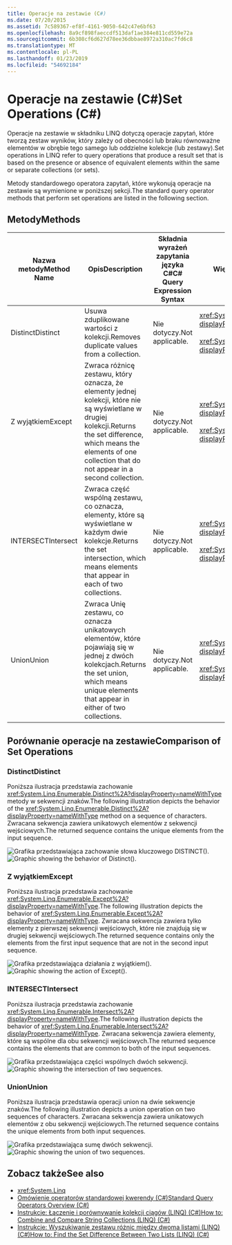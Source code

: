 ```yaml
---
title: Operacje na zestawie (C#)
ms.date: 07/20/2015
ms.assetid: 7c589367-ef8f-4161-9050-642c47e6bf63
ms.openlocfilehash: 8a9cf898faeccdf513daf1ae384e811cd559e72a
ms.sourcegitcommit: 6b308cf6d627d78ee36dbbae8972a310ac7fd6c8
ms.translationtype: MT
ms.contentlocale: pl-PL
ms.lasthandoff: 01/23/2019
ms.locfileid: "54692184"
---
```

# <a name="set-operations-c"></a><span data-ttu-id="cab6c-102">Operacje na zestawie (C#)</span><span class="sxs-lookup"><span data-stu-id="cab6c-102">Set Operations (C#)</span></span>
<span data-ttu-id="cab6c-103">Operacje na zestawie w składniku LINQ dotyczą operacje zapytań, które tworzą zestaw wyników, który zależy od obecności lub braku równoważne elementów w obrębie tego samego lub oddzielne kolekcje (lub zestawy).</span><span class="sxs-lookup"><span data-stu-id="cab6c-103">Set operations in LINQ refer to query operations that produce a result set that is based on the presence or absence of equivalent elements within the same or separate collections (or sets).</span></span>  
  
 <span data-ttu-id="cab6c-104">Metody standardowego operatora zapytań, które wykonują operacje na zestawie są wymienione w poniższej sekcji.</span><span class="sxs-lookup"><span data-stu-id="cab6c-104">The standard query operator methods that perform set operations are listed in the following section.</span></span>  
  
## <a name="methods"></a><span data-ttu-id="cab6c-105">Metody</span><span class="sxs-lookup"><span data-stu-id="cab6c-105">Methods</span></span>  
  
|<span data-ttu-id="cab6c-106">Nazwa metody</span><span class="sxs-lookup"><span data-stu-id="cab6c-106">Method Name</span></span>|<span data-ttu-id="cab6c-107">Opis</span><span class="sxs-lookup"><span data-stu-id="cab6c-107">Description</span></span>|<span data-ttu-id="cab6c-108">Składnia wyrażeń zapytania języka C#</span><span class="sxs-lookup"><span data-stu-id="cab6c-108">C# Query Expression Syntax</span></span>|<span data-ttu-id="cab6c-109">Więcej informacji</span><span class="sxs-lookup"><span data-stu-id="cab6c-109">More Information</span></span>|  
|-----------------|-----------------|---------------------------------|----------------------|  
|<span data-ttu-id="cab6c-110">Distinct</span><span class="sxs-lookup"><span data-stu-id="cab6c-110">Distinct</span></span>|<span data-ttu-id="cab6c-111">Usuwa zduplikowane wartości z kolekcji.</span><span class="sxs-lookup"><span data-stu-id="cab6c-111">Removes duplicate values from a collection.</span></span>|<span data-ttu-id="cab6c-112">Nie dotyczy.</span><span class="sxs-lookup"><span data-stu-id="cab6c-112">Not applicable.</span></span>|<xref:System.Linq.Enumerable.Distinct%2A?displayProperty=nameWithType><br /><br /> <xref:System.Linq.Queryable.Distinct%2A?displayProperty=nameWithType>|  
|<span data-ttu-id="cab6c-113">Z wyjątkiem</span><span class="sxs-lookup"><span data-stu-id="cab6c-113">Except</span></span>|<span data-ttu-id="cab6c-114">Zwraca różnicę zestawu, który oznacza, że elementy jednej kolekcji, które nie są wyświetlane w drugiej kolekcji.</span><span class="sxs-lookup"><span data-stu-id="cab6c-114">Returns the set difference, which means the elements of one collection that do not appear in a second collection.</span></span>|<span data-ttu-id="cab6c-115">Nie dotyczy.</span><span class="sxs-lookup"><span data-stu-id="cab6c-115">Not applicable.</span></span>|<xref:System.Linq.Enumerable.Except%2A?displayProperty=nameWithType><br /><br /> <xref:System.Linq.Queryable.Except%2A?displayProperty=nameWithType>|  
|<span data-ttu-id="cab6c-116">INTERSECT</span><span class="sxs-lookup"><span data-stu-id="cab6c-116">Intersect</span></span>|<span data-ttu-id="cab6c-117">Zwraca część wspólną zestawu, co oznacza, elementy, które są wyświetlane w każdym dwie kolekcje.</span><span class="sxs-lookup"><span data-stu-id="cab6c-117">Returns the set intersection, which means elements that appear in each of two collections.</span></span>|<span data-ttu-id="cab6c-118">Nie dotyczy.</span><span class="sxs-lookup"><span data-stu-id="cab6c-118">Not applicable.</span></span>|<xref:System.Linq.Enumerable.Intersect%2A?displayProperty=nameWithType><br /><br /> <xref:System.Linq.Queryable.Intersect%2A?displayProperty=nameWithType>|  
|<span data-ttu-id="cab6c-119">Union</span><span class="sxs-lookup"><span data-stu-id="cab6c-119">Union</span></span>|<span data-ttu-id="cab6c-120">Zwraca Unię zestawu, co oznacza unikatowych elementów, które pojawiają się w jednej z dwóch kolekcjach.</span><span class="sxs-lookup"><span data-stu-id="cab6c-120">Returns the set union, which means unique elements that appear in either of two collections.</span></span>|<span data-ttu-id="cab6c-121">Nie dotyczy.</span><span class="sxs-lookup"><span data-stu-id="cab6c-121">Not applicable.</span></span>|<xref:System.Linq.Enumerable.Union%2A?displayProperty=nameWithType><br /><br /> <xref:System.Linq.Queryable.Union%2A?displayProperty=nameWithType>|  
  
## <a name="comparison-of-set-operations"></a><span data-ttu-id="cab6c-122">Porównanie operacje na zestawie</span><span class="sxs-lookup"><span data-stu-id="cab6c-122">Comparison of Set Operations</span></span>  
  
### <a name="distinct"></a><span data-ttu-id="cab6c-123">Distinct</span><span class="sxs-lookup"><span data-stu-id="cab6c-123">Distinct</span></span>  
 <span data-ttu-id="cab6c-124">Poniższa ilustracja przedstawia zachowanie <xref:System.Linq.Enumerable.Distinct%2A?displayProperty=nameWithType> metody w sekwencji znaków.</span><span class="sxs-lookup"><span data-stu-id="cab6c-124">The following illustration depicts the behavior of the <xref:System.Linq.Enumerable.Distinct%2A?displayProperty=nameWithType> method on a sequence of characters.</span></span> <span data-ttu-id="cab6c-125">Zwracana sekwencja zawiera unikatowych elementów z sekwencji wejściowych.</span><span class="sxs-lookup"><span data-stu-id="cab6c-125">The returned sequence contains the unique elements from the input sequence.</span></span>  
  
 <span data-ttu-id="cab6c-126">![Grafika przedstawiająca zachowanie słowa kluczowego DISTINCT&#40;&#41;. ](../../../../csharp/programming-guide/concepts/linq/media/distinct.png "Odrębne")</span><span class="sxs-lookup"><span data-stu-id="cab6c-126">![Graphic showing the behavior of Distinct&#40;&#41;.](../../../../csharp/programming-guide/concepts/linq/media/distinct.png "Distinct")</span></span>  
  
### <a name="except"></a><span data-ttu-id="cab6c-127">Z wyjątkiem</span><span class="sxs-lookup"><span data-stu-id="cab6c-127">Except</span></span>  
 <span data-ttu-id="cab6c-128">Poniższa ilustracja przedstawia zachowanie <xref:System.Linq.Enumerable.Except%2A?displayProperty=nameWithType>.</span><span class="sxs-lookup"><span data-stu-id="cab6c-128">The following illustration depicts the behavior of <xref:System.Linq.Enumerable.Except%2A?displayProperty=nameWithType>.</span></span> <span data-ttu-id="cab6c-129">Zwracana sekwencja zawiera tylko elementy z pierwszej sekwencji wejściowych, które nie znajdują się w drugiej sekwencji wejściowych.</span><span class="sxs-lookup"><span data-stu-id="cab6c-129">The returned sequence contains only the elements from the first input sequence that are not in the second input sequence.</span></span>  
  
 <span data-ttu-id="cab6c-130">![Grafika przedstawiająca działania z wyjątkiem&#40;&#41;. ](../../../../csharp/programming-guide/concepts/linq/media/except.png "z wyjątkiem")</span><span class="sxs-lookup"><span data-stu-id="cab6c-130">![Graphic showing the action of Except&#40;&#41;.](../../../../csharp/programming-guide/concepts/linq/media/except.png "Except")</span></span>  
  
### <a name="intersect"></a><span data-ttu-id="cab6c-131">INTERSECT</span><span class="sxs-lookup"><span data-stu-id="cab6c-131">Intersect</span></span>  
 <span data-ttu-id="cab6c-132">Poniższa ilustracja przedstawia zachowanie <xref:System.Linq.Enumerable.Intersect%2A?displayProperty=nameWithType>.</span><span class="sxs-lookup"><span data-stu-id="cab6c-132">The following illustration depicts the behavior of <xref:System.Linq.Enumerable.Intersect%2A?displayProperty=nameWithType>.</span></span> <span data-ttu-id="cab6c-133">Zwracana sekwencja zawiera elementy, które są wspólne dla obu sekwencji wejściowych.</span><span class="sxs-lookup"><span data-stu-id="cab6c-133">The returned sequence contains the elements that are common to both of the input sequences.</span></span>  
  
 <span data-ttu-id="cab6c-134">![Grafika przedstawiająca części wspólnych dwóch sekwencji. ](../../../../csharp/programming-guide/concepts/linq/media/intersect.png "Intersect")</span><span class="sxs-lookup"><span data-stu-id="cab6c-134">![Graphic showing the intersection of two sequences.](../../../../csharp/programming-guide/concepts/linq/media/intersect.png "Intersect")</span></span>  
  
### <a name="union"></a><span data-ttu-id="cab6c-135">Union</span><span class="sxs-lookup"><span data-stu-id="cab6c-135">Union</span></span>  
 <span data-ttu-id="cab6c-136">Poniższa ilustracja przedstawia operacji union na dwie sekwencje znaków.</span><span class="sxs-lookup"><span data-stu-id="cab6c-136">The following illustration depicts a union operation on two sequences of characters.</span></span> <span data-ttu-id="cab6c-137">Zwracana sekwencja zawiera unikatowych elementów z obu sekwencji wejściowych.</span><span class="sxs-lookup"><span data-stu-id="cab6c-137">The returned sequence contains the unique elements from both input sequences.</span></span>  
  
 <span data-ttu-id="cab6c-138">![Grafika przedstawiająca sumę dwóch sekwencji. ](../../../../csharp/programming-guide/concepts/linq/media/union.png "Unii")</span><span class="sxs-lookup"><span data-stu-id="cab6c-138">![Graphic showing the union of two sequences.](../../../../csharp/programming-guide/concepts/linq/media/union.png "Union")</span></span>  
  
## <a name="see-also"></a><span data-ttu-id="cab6c-139">Zobacz także</span><span class="sxs-lookup"><span data-stu-id="cab6c-139">See also</span></span>

- <xref:System.Linq>
- [<span data-ttu-id="cab6c-140">Omówienie operatorów standardowej kwerendy (C#)</span><span class="sxs-lookup"><span data-stu-id="cab6c-140">Standard Query Operators Overview (C#)</span></span>](../../../../csharp/programming-guide/concepts/linq/standard-query-operators-overview.md)
- [<span data-ttu-id="cab6c-141">Instrukcje: Łączenie i porównywanie kolekcji ciągów (LINQ) (C#)</span><span class="sxs-lookup"><span data-stu-id="cab6c-141">How to: Combine and Compare String Collections (LINQ) (C#)</span></span>](../../../../csharp/programming-guide/concepts/linq/how-to-combine-and-compare-string-collections-linq.md)
- [<span data-ttu-id="cab6c-142">Instrukcje: Wyszukiwanie zestawu różnic między dwoma listami (LINQ) (C#)</span><span class="sxs-lookup"><span data-stu-id="cab6c-142">How to: Find the Set Difference Between Two Lists (LINQ) (C#)</span></span>](../../../../csharp/programming-guide/concepts/linq/how-to-find-the-set-difference-between-two-lists-linq.md)
